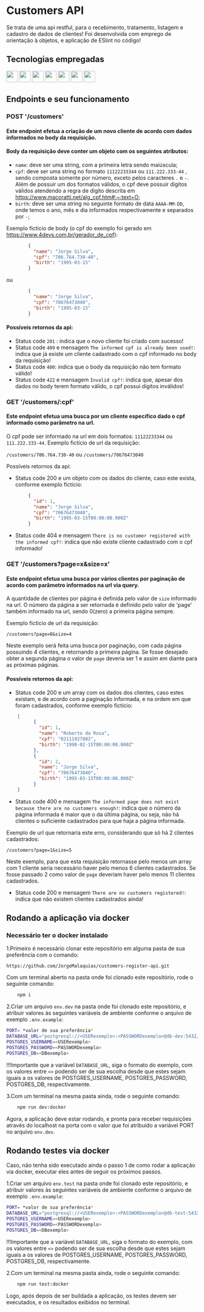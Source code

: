 # Customers API

Se trata de uma api restful, para o recebimento, tratamento, listagem e cadastro de dados de clientes! Foi desenvolvida com emprego de orientação à objetos, e aplicação de ESlint no código!

## Tecnologias empregadas
<img src="https://img.shields.io/badge/Node.js-43853D?style=for-the-badge&logo=node.js&logoColor=white" height="30px"/> <img src="https://img.shields.io/badge/Express.js-404D59?style=for-the-badge&logo=express.js&logoColor=white" height="30px"/> <img src="https://img.shields.io/badge/TypeScript-007ACC?style=for-the-badge&logo=typescript&logoColor=white" height="30px"/> <img src="https://img.shields.io/badge/Prisma-3982CE?style=for-the-badge&logo=Prisma&logoColor=white" height="30px"/> <img src="https://img.shields.io/badge/PostgreSQL-316192?style=for-the-badge&logo=postgresql&logoColor=white" height="30px"/> <img src="https://img.shields.io/badge/-jest-%23C21325?style=for-the-badge&logo=jest&logoColor=white" height="30px"/> <img src="https://img.shields.io/badge/docker-%230db7ed.svg?style=for-the-badge&logo=docker&logoColor=white" height="30px"/>


## Endpoints e seu funcionamento


### POST '/customers'
#### Este endpoint efetua a criação de um novo cliente de acordo com dados informados no body da requisição.

#### Body da requisição deve conter um objeto com os seguintes atributos:

- `name`: deve ser uma string, com a primeira letra sendo maiúscula;
- `cpf`: deve ser uma string no formato `11122233344` ou `111.222.333-44` , sendo composta somente por número, exceto pelos caracteres `.` e `-`. Além de possuir um dos formatos válidos, o cpf deve possuir dígitos válidos atendendo a regra de dígito descrita em https://www.macoratti.net/alg_cpf.htm#:~:text=O;
- `birth`: deve ser uma string no seguinte formato de data `AAAA-MM-DD`, onde temos o ano, mês e dia informados respectivamente e separados por `-`;

Exemplo fictício de body (o cpf do exemplo foi gerado em https://www.4devs.com.br/gerador_de_cpf):
	
```json
		{
		  "name": "Jorge Silva",
		  "cpf": "706.764.730-40",
		  "birth": "1995-03-15"
		}
```

ou
		
```json
		{
		  "name": "Jorge Silva",
		  "cpf": "70676473040",
		  "birth": "1995-03-15"
		}
```
	
#### Possíveis retornos da api:

- Status code `201` : indica que o novo cliente foi criado com sucesso!
- Status code `409` e mensagem `The informed cpf is already been used!`: indica que já existe um cliente cadastrado com o cpf informado no body da requisição!
- Status code `400`: indica que o body da requisição não tem formato válido!
- Status code `422` e mensagem `Invalid cpf!`: indica que, apesar dos dados no body terem formato válido, o cpf possui dígitos inválidos!



### GET '/customers/:cpf'
#### Este endpoint efetua uma busca por um cliente específico dado o cpf informado como parâmetro na url.

O cpf pode ser informado na url em dois formatos: `11122233344` ou `111.222.333-44`.
Exemplo fictício de url da requisição:  
	
`/customers/706.764.730-40` ou `/customers/70676473040`
		
Possíveis retornos da api:

- Status code 200 e um objeto com os dados do cliente, caso este exista, conforme exemplo fictício:

```json
		{
		  "id": 1,
		  "name": "Jorge Silva",
		  "cpf": "70676473040",
		  "birth": "1995-03-15T00:00:00.000Z"
		}
```
	
- Status code 404 e mensagem `There is no customer registered with the informed cpf!`: indica que não existe cliente cadastrado com o cpf informado!




### GET '/customers?page=x&size=x'
#### Este endpoint efetua uma busca por vários clientes por paginação de acordo com parâmetro informados na url via query. 

A quantidade de clientes por página é definida pelo valor de `size` informado na url. O número da página a ser retornada é definido pelo valor de 'page' também informado na url, sendo 0(zero) a primeira página sempre.
 
Exemplo fictício de url da requisição: 
		
`/customers?page=0&size=4`

Neste exemplo será feita uma busca por paginação, com cada página possuindo 4 clientes, e retornando a primeira página. Se fosse desejado obter a segunda página o valor de `page` deveria ser 1 e assim em diante para as próximas páginas.
	
#### Possíveis retornos da api:

- Status code 200 e um array com os dados dos clientes, caso estes existam, e de acordo com a paginação informada, e na ordem em que foram cadastrados, conforme exemplo fictício:

```json
	[
		  {
		    "id": 1,
		    "name": "Roberto da Rosa",
		    "cpf": "02111927082",
		    "birth": "1990-02-15T00:00:00.000Z"
		  },
		  {
		    "id": 2,
		    "name": "Jorge Silva",
		    "cpf": "70676473040",
		    "birth": "1995-03-15T00:00:00.000Z"
		  }
	]
```
	
- Status code 400 e mensagem `The informed page does not exist because there are no customers enough!`: indica que o número da página informada é maior que o da última página, ou seja, não há clientes o suficiente cadastrados para que haja a página informada.
	
Exemplo de url que retornaria este erro, considerando que só há 2 clientes cadastrados:

`/customers?page=1&size=5`
			
Neste exemplo, para que esta requisição retornasse pelo menos um array com 1 cliente seria necessário haver pelo menos 6 clientes cadastrados. Se fosse passado 2 como valor de `page` deveriam haver pelo menos 11 clientes cadastrados.
	
- Status code 200 e mensagem `There are no customers registered!`: indica que não existem clientes cadastrados ainda!



## Rodando a aplicação via docker

### Necessário ter o docker instalado


1.Primeiro é necessário clonar este repositório em alguma pasta de sua preferência com o comando:

`https://github.com/JorgeMalaquias/customers-register-api.git`

Com um terminal aberto na pasta onde foi clonado este repositório, rode o seguinte comando:

```bash
	npm i
```


2.Criar um arquivo `env.dev` na pasta onde foi clonado este repositório, e atribuir valores às seguintes variáveis de ambiente conforme o arquivo de exemplo `.env.example`:

```bash
PORT= *valor de sua preferência*
DATABASE_URL="postgresql://<USERexemplo>:<PASSWORDexemplo>@db-dev:5432/<DBexemplo>"
POSTGRES_USERNAME=<USERexemplo>
POSTGRES_PASSWORD=<PASSWORDexemplo>
POSTGRES_DB=<DBexemplo>
```
!!!Importante que a variável `DATABASE_URL`, siga o formato do exemplo, com os valores entre `<>` podendo ser de sua escolha desde que estes sejam iguais a os valores de POSTGRES_USERNAME, POSTGRES_PASSWORD, POSTGRES_DB, respectivamente.

3.Com um terminal na mesma pasta ainda, rode o seguinte comando:

```bash
	npm run dev:docker
```

Agora, a aplicação deve estar rodando, e pronta para receber requisições através do localhost na porta com o valor que foi atribuído a variável PORT no arquivo `env.dev`.

## Rodando testes via docker

Caso, não tenha sido executado ainda o passo 1 de como rodar a aplicação via docker, executar eles antes de seguir os próximos passos.

1.Criar um arquivo `env.test` na pasta onde foi clonado este repositório, e atribuir valores às seguintes variáveis de ambiente conforme o arquivo de exemplo `.env.example`:

```bash
PORT= *valor de sua preferência*
DATABASE_URL="postgresql://<USERexemplo>:<PASSWORDexemplo>@db-test:5432/<DBexemplo>"
POSTGRES_USERNAME=<USERexemplo>
POSTGRES_PASSWORD=<PASSWORDexemplo>
POSTGRES_DB=<DBexemplo>
```

!!!Importante que a variável `DATABASE_URL`, siga o formato do exemplo, com os valores entre `<>` podendo ser de sua escolha desde que estes sejam iguais a os valores de POSTGRES_USERNAME, POSTGRES_PASSWORD, POSTGRES_DB, respectivamente.

2.Com um terminal na mesma pasta ainda, rode o seguinte comando:

```bash
	npm run test:docker
```

Logo, após depois de ser buildada a aplicação, os testes devem ser executados, e os resultados exibidos no terminal.
